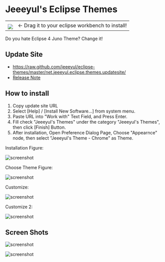 # Jeeeyul's Eclipse Themes
<table style="border: none;">
		<tbody>
			<tr style="border:none;">
			<td style="vertical-align: middle; padding-top: 10px; border: none;"><a href="http://marketplace.eclipse.org/marketplace-client-intro?mpc_install=339851" title="Drag and drop into a running Eclipse Indigo workspace to install Eclipse 4 Chrome Theme">
					<img src="http://marketplace.eclipse.org/misc/installbutton.png">
			</a></td>
			<td style="vertical-align: middle; text-align: left; border: none;">←
				Drag it to your eclipse workbench to install!</td>
		</tr>
	</tbody>
</table>

Do you hate Eclipse 4 Juno Theme?
Change it!

## Update Site
* https://raw.github.com/jeeeyul/eclipse-themes/master/net.jeeeyul.eclipse.themes.updatesite/
* [Release Note](https://github.com/jeeeyul/eclipse-themes/wiki/Release-Note)

## How to install
1. Copy update site URL
2. Select [Help] / [Install New Software...] from system menu.
3. Paste URL into "Work with" Text Field, and Press Enter.
4. Fill check "Jeeeyul's Themes" under the category "Jeeeyul's Themes", then click [Finish] Button.
5. After installation, Open Preference Dialog Page, Choose "Appearnce" node, then select "Jeeeyul's Theme - Chrome" as Theme.

Installation Figure:

![screenshot](http://jeeeyul.github.com/eclipse-themes/images/how-to-1.png)

Choose Theme Figure:

![screenshot](http://scela.github.com/eclipse-themes/images/screenshot1.png)

Customize:

![screenshot](http://jeeeyul.github.com/eclipse-themes/images/customize.png)

Customize 2:

![screenshot](http://scela.github.com/eclipse-themes/images/screenshot2.png)

## Screen Shots
![screenshot](https://github.com/jeeeyul/eclipse-themes/raw/master/net.jeeeyul.eclipse.themes.build/web-resource/chrome-theme-1.png)

![screenshot](https://github.com/jeeeyul/eclipse-themes/raw/master/net.jeeeyul.eclipse.themes.build/web-resource/chrome-theme-2.png)


